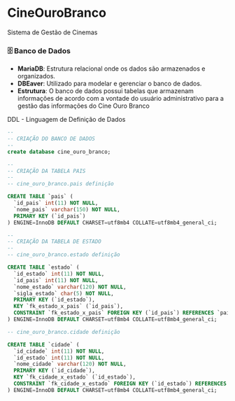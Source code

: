 # CineOuroBranco
Sistema de Gestão de Cinemas

### 🗄️ Banco de Dados
- **MariaDB**: Estrutura relacional onde os dados são armazenados e organizados.
- **DBEaver**: Utilizado para modelar e gerenciar o banco de dados.
- **Estrutura**: O banco de dados possui tabelas que armazenam informações de acordo com a vontade do usuário administrativo para a gestão das informações do Cine Ouro Branco
  
DDL - Linguagem de Definição de Dados 
```sql
--
-- CRIAÇÃO DO BANCO DE DADOS
--
create database cine_ouro_branco;

--
-- CRIAÇÃO DA TABELA PAIS
--
-- cine_ouro_branco.pais definição

CREATE TABLE `pais` (
  `id_pais` int(11) NOT NULL,
  `nome_pais` varchar(150) NOT NULL,
  PRIMARY KEY (`id_pais`)
) ENGINE=InnoDB DEFAULT CHARSET=utf8mb4 COLLATE=utf8mb4_general_ci;

--
-- CRIAÇÃO DA TABELA DE ESTADO
--
-- cine_ouro_branco.estado definição

CREATE TABLE `estado` (
  `id_estado` int(11) NOT NULL,
  `id_pais` int(11) NOT NULL,
  `nome_estado` varchar(120) NOT NULL,
  `sigla_estado` char(5) NOT NULL,
  PRIMARY KEY (`id_estado`),
  KEY `fk_estado_x_pais` (`id_pais`),
  CONSTRAINT `fk_estado_x_pais` FOREIGN KEY (`id_pais`) REFERENCES `pais` (`id_pais`)
) ENGINE=InnoDB DEFAULT CHARSET=utf8mb4 COLLATE=utf8mb4_general_ci;

-- cine_ouro_branco.cidade definição

CREATE TABLE `cidade` (
  `id_cidade` int(11) NOT NULL,
  `id_estado` int(11) NOT NULL,
  `nome_cidade` varchar(120) NOT NULL,
  PRIMARY KEY (`id_cidade`),
  KEY `fk_cidade_x_estado` (`id_estado`),
  CONSTRAINT `fk_cidade_x_estado` FOREIGN KEY (`id_estado`) REFERENCES `estado` (`id_estado`)
) ENGINE=InnoDB DEFAULT CHARSET=utf8mb4 COLLATE=utf8mb4_general_ci;
